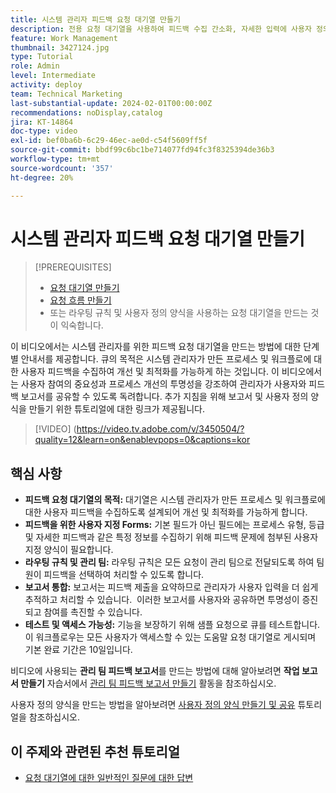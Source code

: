 ```yaml
---
title: 시스템 관리자 피드백 요청 대기열 만들기
description: 전용 요청 대기열을 사용하여 피드백 수집 간소화, 자세한 입력에 사용자 정의 양식 활용, 관리 팀에 직접 제출하기 위한 라우팅 규칙, 조치 가능한 통찰력을 위한 보고서 통합 및 기본 10일 완료 기간으로 액세스 가능한 도움말 요청 대기열 게시.
feature: Work Management
thumbnail: 3427124.jpg
type: Tutorial
role: Admin
level: Intermediate
activity: deploy
team: Technical Marketing
last-substantial-update: 2024-02-01T00:00:00Z
recommendations: noDisplay,catalog
jira: KT-14864
doc-type: video
exl-id: bef0ba6b-6c29-46ec-ae0d-c54f5609ff5f
source-git-commit: bbdf99c6bc1be714077fd94fc3f8325394de36b3
workflow-type: tm+mt
source-wordcount: '357'
ht-degree: 20%

---
```


# 시스템 관리자 피드백 요청 대기열 만들기

>[!PREREQUISITES]
>
>* [요청 대기열 만들기](https://experienceleague.adobe.com/docs/workfront-learn/tutorials-workfront/manage-work/request-queues/create-a-request-queue.html?lang=ko)
>* [요청 흐름 만들기](https://experienceleague.adobe.com/docs/workfront-learn/tutorials-workfront/manage-work/request-queues/create-a-request-flow.html?lang=ko)
>* 또는 라우팅 규칙 및 사용자 정의 양식을 사용하는 요청 대기열을 만드는 것이 익숙합니다.

이 비디오에서는 시스템 관리자를 위한 피드백 요청 대기열을 만드는 방법에 대한 단계별 안내서를 제공합니다.
&#x200B;큐의 목적은 시스템 관리자가 만든 프로세스 및 워크플로에 대한 사용자 피드백을 수집하여 개선 및 최적화를 가능하게 하는 것입니다.
이 비디오에서는 사용자 참여의 중요성과 프로세스 개선의 투명성을 강조하여 관리자가 사용자와 피드백 보고서를 공유할 수 있도록 독려합니다.
&#x200B;추가 지침을 위해 보고서 및 사용자 정의 양식을 만들기 위한 튜토리얼에 대한 링크가 제공됩니다.


>[!VIDEO] (https://video.tv.adobe.com/v/3450504/?quality=12&learn=on&enablevpops=0&captions=kor

## 핵심 사항

* **피드백 요청 대기열의 목적:** 대기열은 시스템 관리자가 만든 프로세스 및 워크플로에 대한 사용자 피드백을 수집하도록 설계되어 개선 및 최적화를 가능하게 합니다&#x200B;.
* **피드백을 위한 사용자 지정 Forms:** 기본 필드가 아닌 필드에는 프로세스 유형, 등급 및 자세한 피드백과 같은 특정 정보를 수집하기 위해 피드백 문제에 첨부된 사용자 지정 양식이 필요합니다.
* **라우팅 규칙 및 관리 팀:** 라우팅 규칙은 모든 요청이 관리 팀으로 전달되도록 하여 팀원이 피드백을 선택하여 처리할 수 있도록 합니다.
* **보고서 통합:** 보고서는 피드백 제출을 요약하므로 관리자가 사용자 입력을 더 쉽게 추적하고 처리할 수 있습니다. &#x200B; 이러한 보고서를 사용자와 공유하면 투명성이 증진되고 참여를 촉진할 수 있습니다.
* **테스트 및 액세스 가능성:** 기능을 보장하기 위해 샘플 요청으로 큐를 테스트합니다. 이 워크플로우는 모든 사용자가 액세스할 수 있는 도움말 요청 대기열로 게시되며 기본 완료 기간은 10일입니다.


비디오에 사용되는 **관리 팀 피드백 보고서**&#x200B;를 만드는 방법에 대해 알아보려면 **작업 보고서 만들기** 자습서에서 [관리 팀 피드백 보고서 만들기](https://experienceleague.adobe.com/ko/docs/workfront-learn/tutorials-workfront/reporting/basic-reporting/create-a-task-report#activity-2-create-an-admin-team-feedback-report) 활동을 참조하십시오.

사용자 정의 양식을 만드는 방법을 알아보려면 [사용자 정의 양식 만들기 및 공유](https://experienceleague.adobe.com/docs/workfront-learn/tutorials-workfront/custom-data/custom-forms/custom-forms-creating-and-sharing-a-custom-form.html?lang=ko) 튜토리얼을 참조하십시오.

## 이 주제와 관련된 추천 튜토리얼

* [요청 대기열에 대한 일반적인 질문에 대한 답변](/help/manage-work/request-queues/request-queue-faq.md)
